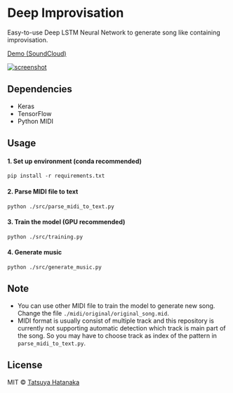 # Deep Improvisation

Easy-to-use Deep LSTM Neural Network to generate song like containing improvisation.

[Demo (SoundCloud)](https://soundcloud.com/tsyworks/sets/deep-improvisation)

[![screenshot](https://github.com/tatsuyah/deep-improvisation/blob/master/img/jazz.png)](https://soundcloud.com/tsyworks/sets/deep-improvisation)

## Dependencies

 - Keras
 - TensorFlow
 - Python MIDI

## Usage

  #### 1. Set up environment (conda recommended)

  ```
  pip install -r requirements.txt
  ```

  #### 2. Parse MIDI file to text

  ```
  python ./src/parse_midi_to_text.py
  ```

  #### 3. Train the model (GPU recommended)

  ```
  python ./src/training.py
  ```

  #### 4. Generate music

  ```
  python ./src/generate_music.py
  ```

## Note

 - You can use other MIDI file to train the model to generate new song. Change the file `./midi/original/original_song.mid`.
 - MIDI format is usually consist of multiple track and this repository is currently not supporting automatic detection which track is main part of the song. So you may have to choose track as index of the pattern in `parse_midi_to_text.py`.


## License

MIT © [Tatsuya Hatanaka](https://github.com/tatsuyah)
